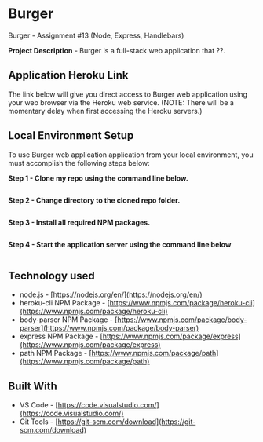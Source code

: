 # Burger
 Burger - Assignment #13 (Node, Express, Handlebars)
 <p></p>
 
**Project Description** - Burger is a full-stack web application that ??.

## Application Heroku Link
The link below will give you direct access to Burger web application using your web browser via the Heroku web service. (NOTE: There will be a momentary delay when first accessing the Heroku servers.)

<!-- Heroku References:https://dashboard.heroku.com/apps/boiling-gorge-37538  -->


## Local Environment Setup
To use Burger web application application from your local environment, you must accomplish the following steps below:

**Step 1 - Clone my repo using the command line below.**
```

```
**Step 2 - Change directory to the cloned repo folder.**
```

```
**Step 3 - Install all required NPM packages.**
```

```
**Step 4 - Start the application server using the command line below**
```

```

## Technology used
- node.js - [https://nodejs.org/en/](https://nodejs.org/en/)
- heroku-cli NPM Package - [https://www.npmjs.com/package/heroku-cli](https://www.npmjs.com/package/heroku-cli)
- body-parser NPM Package - [https://www.npmjs.com/package/body-parser](https://www.npmjs.com/package/body-parser)
- express NPM Package - [https://www.npmjs.com/package/express](https://www.npmjs.com/package/express)
- path NPM Package - [https://www.npmjs.com/package/path](https://www.npmjs.com/package/path)

<!--
- node.js - [https://nodejs.org/en/](https://nodejs.org/en/)
- mysql NPM Package - [https://www.npmjs.com/package/mysql](https://www.npmjs.com/package/mysql)
- inquirer NPM Package - [https://www.npmjs.com/package/inquirer](https://www.npmjs.com/package/inquirer)
- cli-table NPM Package - [https://www.npmjs.com/package/cli-table](https://www.npmjs.com/package/cli-table)
- heroku-cli NPM Package - [https://www.npmjs.com/package/heroku-cli](https://www.npmjs.com/package/heroku-cli)
- express NPM Package - [https://www.npmjs.com/package/express](https://www.npmjs.com/package/express)
- path - [https://www.npmjs.com/package/path](https://www.npmjs.com/package/path)
- body-parser NPM Package - [https://www.npmjs.com/package/body-parser](https://www.npmjs.com/package/body-parser)
-->

## Built With

* VS Code - [https://code.visualstudio.com/](https://code.visualstudio.com/)
* Git Tools - [https://git-scm.com/download](https://git-scm.com/download)